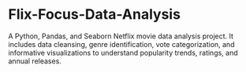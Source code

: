 # Flix-Focus-Data-Analysis
A Python, Pandas, and Seaborn Netflix movie data analysis project. It includes data cleansing, genre identification, vote categorization, and informative visualizations to understand popularity trends, ratings, and annual releases.
